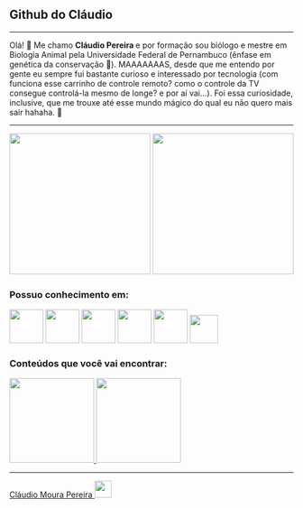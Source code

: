 <h2> Github do Cláudio </h2>
<hr>
Olá! 👋 Me chamo <b> Cláudio Pereira </b> e por formação sou biólogo e mestre em Biologia Animal pela Universidade Federal de Pernambuco (ênfase em genética da conservação 🧬). 
MAAAAAAAS, desde que me entendo por gente eu sempre fui bastante curioso e interessado por tecnologia (com funciona esse carrinho de controle remoto? como o controle da TV consegue controlá-la mesmo de longe? e por aí vai...). Foi essa curiosidade, inclusive, que me trouxe até esse mundo mágico do qual eu não quero mais sair hahaha.  🤟
<hr>

<div> 

<img height="250" src ="https://user-images.githubusercontent.com/101600143/167058283-5a788e5c-2f6c-4e2a-bacd-fca415f984d4.gif"> 
  
<img height="250" src ="https://user-images.githubusercontent.com/101600143/167057929-f952fb10-05a7-4d98-b0ef-dd6b317150e1.gif"> 

</div>

<div>                                                                                                                                           
    <h3> Possuo conhecimento em: </h3> 

<img src="https://cdn.jsdelivr.net/gh/devicons/devicon/icons/java/java-original-wordmark.svg" width="60" height="60"/> 
  <img src="https://cdn.jsdelivr.net/gh/devicons/devicon/icons/mysql/mysql-original-wordmark.svg" width="60" height="60"/>
  <img src="https://cdn.jsdelivr.net/gh/devicons/devicon/icons/spring/spring-original-wordmark.svg" width="60" height="60"/> 
  <img src="https://cdn.jsdelivr.net/gh/devicons/devicon/icons/photoshop/photoshop-line.svg" width="60" height="60"/> 
  <img src="https://cdn.jsdelivr.net/gh/devicons/devicon/icons/git/git-original-wordmark.svg" width="60" height="60"/> 
  <img src="https://cdn.jsdelivr.net/gh/devicons/devicon/icons/vscode/vscode-original.svg"  width="50" height="50" />
</div>
    <h3> Conteúdos que você vai encontrar: </h3> 

<a href="https://github.com/nnetomoura">
    <img height="150em" src="https://github-readme-stats.vercel.app/api?username=nnetomoura&show_icons=true&theme=sift&include_all_commits=true&count_private=true"/>
    <img height="150em" src="https://github-readme-stats.vercel.app/api/top-langs/?username=nnetomoura&layout=compact&langs_count=7&theme=sift"/>
<hr>   
Cláudio Moura Pereira <a href="https://www.linkedin.com/in/claudiomourapereira/" target="_blank"> <img src="https://cdn.jsdelivr.net/gh/devicons/devicon/icons/linkedin/linkedin-original.svg" width="30" height = "30"/>
